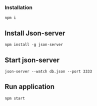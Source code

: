 ### Installation

```
npm i
```

## Install Json-server 

```
npm install -g json-server
```

## Start json-server

```
json-server --watch db.json --port 3333
```

## Run application

```
npm start
```

